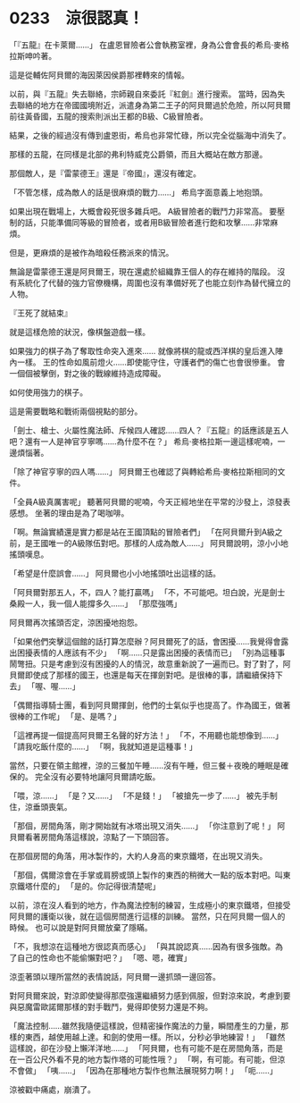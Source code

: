 # 0233　涼很認真！

「『五龍』在卡萊爾……」
在盧恩冒險者公會執務室裡，身為公會會長的希烏·麥格拉斯呻吟著。

這是從輔佐阿貝爾的海因萊因侯爵那裡轉來的情報。

以前，與『五龍』失去聯絡，宗師親自來委託『紅劍』進行搜索。
當時，因為失去聯絡的地方在帝國國境附近，派遣身為第二王子的阿貝爾過於危險，所以阿貝爾前往黃昏國，五龍的搜索則派出王都的B級、C級冒險者。

結果，之後的經過沒有傳到盧恩街，希烏也非常忙碌，所以完全從腦海中消失了。

那樣的五龍，在同樣是北部的弗利特威克公爵領，而且大概站在敵方那邊。

那個敵人，是『雷蒙德王』還是『帝國』，還沒有確定。

「不管怎樣，成為敵人的話是很麻煩的戰力……」
希烏字面意義上地抱頭。

如果出現在戰場上，大概會殺死很多雜兵吧。
A級冒險者的戰鬥力非常高。
要壓制的話，只能準備同等級的冒險者，或者用B級冒險者進行飽和攻擊……非常麻煩。

但是，更麻煩的是被作為暗殺任務派來的情況。

無論是雷蒙德王還是阿貝爾王，現在還處於組織靠王個人的存在維持的階段。
沒有系統化了代替的強力官僚機構，周圍也沒有準備好死了也能立刻作為替代擁立的人物。

『王死了就結束』

就是這樣危險的狀況，像棋盤遊戲一樣。

如果強力的棋子為了奪取性命突入進來……
就像將棋的龍或西洋棋的皇后進入陣內一樣。
王的性命如風前燈火……即使能守住，守護者們的傷亡也會很慘重。
會一個個被擊倒，對之後的戰線維持造成障礙。

如何使用強力的棋子。

這是需要戰略和戰術兩個視點的部分。

「劍士、槍士、火屬性魔法師、斥候四人確認……四人？『五龍』的話應該是五人吧？還有一人是神官亨寧嗎……為什麼不在？」
希烏·麥格拉斯一邊這樣呢喃，一邊煩惱著。

「除了神官亨寧的四人嗎……」
阿貝爾王也確認了與轉給希烏·麥格拉斯相同的文件。

「全員A級真厲害呢」
聽著阿貝爾的呢喃，今天正經地坐在平常的沙發上，涼發表感想。
坐著的理由是為了喝咖啡。

「啊。無論實績還是實力都是站在王國頂點的冒險者們」
「在阿貝爾升到A級之前，是王國唯一的A級隊伍對吧。那樣的人成為敵人……」
阿貝爾說明，涼小小地搖頭嘆息。

「希望是什麼誤會……」
阿貝爾也小小地搖頭吐出這樣的話。

「阿貝爾對那五人，不，四人？能打贏嗎」
「不，不可能吧。坦白說，光是劍士桑殿一人，我一個人能撐多久……」
「那麼強嗎」

阿貝爾再次搖頭否定，涼困擾地抱怨。

「如果他們突擊這個館的話打算怎麼辦？阿貝爾死了的話，會困擾……我覺得會露出困擾表情的人應該有不少」
「啊……只是露出困擾的表情而已」
「別為這種事鬧彆扭。只是考慮到沒有困擾的人的情況，故意重新說了一遍而已。對了對了，阿貝爾即使成了那樣的國王，也還是每天在揮劍對吧。是很棒的事，請繼續保持下去」
「喔、喔……」

「偶爾指導騎士團，看到阿貝爾揮劍，他們的士氣似乎也提高了。作為國王，做著很棒的工作呢」
「是、是嗎？」

「這裡再提一個提高阿貝爾王名聲的好方法！」
「不，不用聽也能想像到……」
「請我吃飯什麼的……」
「啊，我就知道是這種事！」

當然，只要在領主館裡，涼的三餐加午睡……沒有午睡，但三餐＋夜晚的睡眠是確保的。
完全沒有必要特地讓阿貝爾請吃飯。

「喂，涼……」
「是？又……」
「不是錢！」
「被搶先一步了……」
被先手制住，涼垂頭喪氣。

「那個，房間角落，剛才開始就有冰塔出現又消失……」
「你注意到了呢！」
阿貝爾看著房間角落這樣說，涼點了一下頭回答。

在那個房間的角落，用冰製作的，大約人身高的東京鐵塔，在出現又消失。

「那個，偶爾涼會在手掌或肩膀或頭上製作的東西的稍微大一點的版本對吧。叫東京鐵塔什麼的」
「是的。你記得很清楚呢」

以前，涼在沒人看到的地方，作為魔法控制的練習，生成極小的東京鐵塔，但接受阿貝爾的護衛以後，就在這個房間進行這樣的訓練。
當然，只在阿貝爾一個人的時候。
也可以說是對阿貝爾放棄了隱瞞。

「不，我想涼在這種地方很認真而感心」
「與其說認真……因為有很多強敵。為了自己的性命也不能偷懶對吧？」
「嗯、嗯，確實」

涼歪著頭以理所當然的表情說話，阿貝爾一邊抓頭一邊回答。

對阿貝爾來說，對涼即使變得那麼強還繼續努力感到佩服，但對涼來說，考慮到要與惡魔雷歐諾爾那樣的對手戰鬥，覺得即使努力還是不夠。

「魔法控制……雖然我隨便這樣說，但精密操作魔法的力量，瞬間產生的力量，那樣的東西，越使用越上達。和劍的使用一樣。所以，分秒必爭地練習！」
「雖然這樣說，卻在沙發上懶洋洋地……」
「阿貝爾，也有可能不是在房間角落，而是在一百公尺外看不見的地方製作塔的可能性哦？」
「啊，有可能。有可能，但涼不會做」
「咦……」
「因為在那種地方製作也無法展現努力啊！」
「呃……」

涼被戳中痛處，崩潰了。